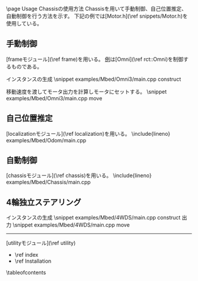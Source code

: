 \page Usage Chassisの使用方法
Chassisを用いて手動制御、自己位置推定、自動制御を行う方法を示す。
下記の例では[Motor.h](\ref snippets/Motor.h)を使用している。

## 手動制御
[frameモジュール](\ref frame)を用いる。
[例](examples/Mbed/Omni3/main.cpp)は[Omni](\ref rct::Omni)を制御するものである。

インスタンスの生成
\snippet examples/Mbed/Omni3/main.cpp construct

移動速度を渡してモータ出力を計算しモータにセットする。
\snippet examples/Mbed/Omni3/main.cpp move

<!-- \snippet{lineno} examples/Mbed/Omni3/main.cpp test -->

<!-- \ref examples/Mbed/Omni3/main.cpp -->
<!-- \include{lineno} examples/Mbed/Omni3/main.cpp -->

## 自己位置推定
[localizationモジュール](\ref localization)を用いる。
\include{lineno} examples/Mbed/Odom/main.cpp

## 自動制御
[chassisモジュール](\ref chassis)を用いる。
\include{lineno} examples/Mbed/Chassis/main.cpp

## 4輪独立ステアリング
インスタンスの生成
\snippet examples/Mbed/4WDS/main.cpp construct
出力
\snippet examples/Mbed/4WDS/main.cpp move

---
<span class="next_section_button">[utilityモジュール](\ref utility)</span>

- \ref index
- \ref Installation

\tableofcontents
